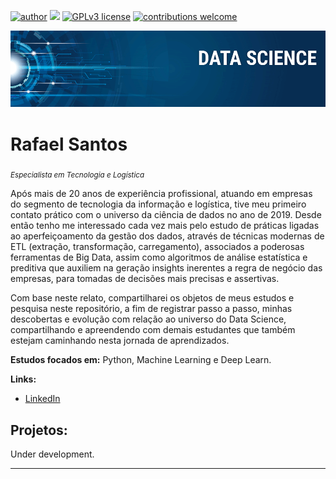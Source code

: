 [![author](https://img.shields.io/badge/author-rss--design-red)](https://https://www.linkedin.com/in/rssdesign) 
[![](https://img.shields.io/badge/python-3.7+-blue.svg)](https://www.python.org/downloads/release/python-365/) 
[![GPLv3 license](https://img.shields.io/badge/License-GPLv3-blue.svg)](http://perso.crans.org/besson/LICENSE.html) 
[![contributions welcome](https://img.shields.io/badge/contributions-welcome-brightgreen.svg?style=flat)](https://github.com/rss-design/data_science/issues)

<p align="center">
  <img src="banner.png" >
</p>

# Rafael Santos
<sub>*Especialista em Tecnologia e Logística*</sub>

Após mais de 20 anos de experiência profissional, atuando em empresas do segmento de tecnologia da informação e logística, tive meu primeiro contato prático com o universo da ciência de dados no ano de 2019. Desde então tenho me interessado cada vez mais pelo estudo de práticas ligadas ao aperfeiçoamento da gestão dos dados, através de técnicas modernas de ETL (extração, transformação, carregamento), associados a poderosas ferramentas de Big Data, assim como algoritmos de análise estatística e preditiva que auxiliem na geração insights inerentes a regra de negócio das empresas, para tomadas de decisões mais precisas e assertivas.

Com base neste relato, compartilharei os objetos de meus estudos e pesquisa neste repositório, a fim de registrar passo a passo, minhas descobertas e evolução com relação ao universo do Data Science, compartilhando e apreendendo com demais estudantes que também estejam caminhando nesta jornada de aprendizados.


**Estudos focados em:** Python, Machine Learning e Deep Learn.

**Links:**
* [LinkedIn](https://https://www.linkedin.com/in/rssdesign)



## Projetos:
Under development.



---




